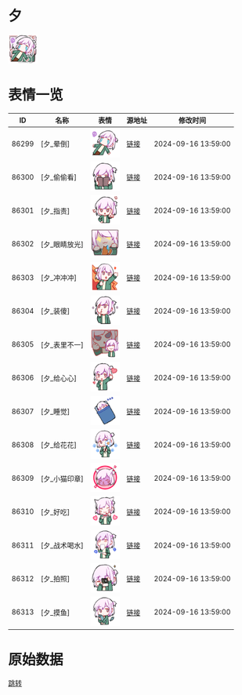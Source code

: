# 夕

<img src="./cover.png" height="60" alt="cover" />

# 表情一览

|ID|名称|表情|源地址|修改时间|
|----|----|----|----|----|
|86299|[夕_晕倒]|<img src="./pic/086299_%5B夕_晕倒%5D.png" height="60" alt="晕倒"/>|[链接](https://i0.hdslb.com/bfs/garb/398a1dce3a15d05b8f08fb27c2b7cb0818c2726c.png)|2024-09-16 13:59:00|
|86300|[夕_偷偷看]|<img src="./pic/086300_%5B夕_偷偷看%5D.png" height="60" alt="偷偷看"/>|[链接](https://i0.hdslb.com/bfs/garb/091f1b983af37cc1d2ddbe832b123de7ff693109.png)|2024-09-16 13:59:00|
|86301|[夕_指责]|<img src="./pic/086301_%5B夕_指责%5D.png" height="60" alt="指责"/>|[链接](https://i0.hdslb.com/bfs/garb/a49b298cafdc0256ce21ea53647fe626bf6a9dae.png)|2024-09-16 13:59:00|
|86302|[夕_眼睛放光]|<img src="./pic/086302_%5B夕_眼睛放光%5D.png" height="60" alt="眼睛放光"/>|[链接](https://i0.hdslb.com/bfs/garb/b649307e1307d77379f37267231d206c4b5a9382.png)|2024-09-16 13:59:00|
|86303|[夕_冲冲冲]|<img src="./pic/086303_%5B夕_冲冲冲%5D.png" height="60" alt="冲冲冲"/>|[链接](https://i0.hdslb.com/bfs/garb/5236b6377e3f8cbec070fa5fa35f793503e4df51.png)|2024-09-16 13:59:00|
|86304|[夕_装傻]|<img src="./pic/086304_%5B夕_装傻%5D.png" height="60" alt="装傻"/>|[链接](https://i0.hdslb.com/bfs/garb/922ee1fc319d7d933deadd6a84da1e6027dcfff9.png)|2024-09-16 13:59:00|
|86305|[夕_表里不一]|<img src="./pic/086305_%5B夕_表里不一%5D.png" height="60" alt="表里不一"/>|[链接](https://i0.hdslb.com/bfs/garb/d2faef5aa5b124d52e194be330bd3d02f07b5b24.png)|2024-09-16 13:59:00|
|86306|[夕_给心心]|<img src="./pic/086306_%5B夕_给心心%5D.png" height="60" alt="给心心"/>|[链接](https://i0.hdslb.com/bfs/garb/b84dfbe408d94b983d45f42809544f33463e873c.png)|2024-09-16 13:59:00|
|86307|[夕_睡觉]|<img src="./pic/086307_%5B夕_睡觉%5D.png" height="60" alt="睡觉"/>|[链接](https://i0.hdslb.com/bfs/garb/2b0ecb2df9876eb13ee26c9cd6a095ea43cf045c.png)|2024-09-16 13:59:00|
|86308|[夕_给花花]|<img src="./pic/086308_%5B夕_给花花%5D.png" height="60" alt="给花花"/>|[链接](https://i0.hdslb.com/bfs/garb/7c00c20d211eade3a78b476370949df462d03a2c.png)|2024-09-16 13:59:00|
|86309|[夕_小猫印章]|<img src="./pic/086309_%5B夕_小猫印章%5D.png" height="60" alt="小猫印章"/>|[链接](https://i0.hdslb.com/bfs/garb/07d5231215f8711a9dd0c092ea9e77a249c27c72.png)|2024-09-16 13:59:00|
|86310|[夕_好吃]|<img src="./pic/086310_%5B夕_好吃%5D.png" height="60" alt="好吃"/>|[链接](https://i0.hdslb.com/bfs/garb/eff30c2d6d2c70d2d7577ddb7e44ff21cca43baf.png)|2024-09-16 13:59:00|
|86311|[夕_战术喝水]|<img src="./pic/086311_%5B夕_战术喝水%5D.png" height="60" alt="战术喝水"/>|[链接](https://i0.hdslb.com/bfs/garb/31fc7e46789c7f867b805a2b4eb8a09018b5443f.png)|2024-09-16 13:59:00|
|86312|[夕_拍照]|<img src="./pic/086312_%5B夕_拍照%5D.png" height="60" alt="拍照"/>|[链接](https://i0.hdslb.com/bfs/garb/bd85e43de70fb4a4ac58767012dce10f8401f4f5.png)|2024-09-16 13:59:00|
|86313|[夕_摸鱼]|<img src="./pic/086313_%5B夕_摸鱼%5D.png" height="60" alt="摸鱼"/>|[链接](https://i0.hdslb.com/bfs/garb/6a6e6a27cca0566d36339cd30ea21d98691d2206.png)|2024-09-16 13:59:00|

# 原始数据

[跳转](./raw.json)

